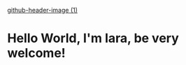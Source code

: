 [github-header-image (1)](https://github.com/user-attachments/assets/ae0ac16a-454a-4b4e-8a47-c0a2a5b605bf)


<h1>Hello World, I'm Iara, be very welcome!</h1>


